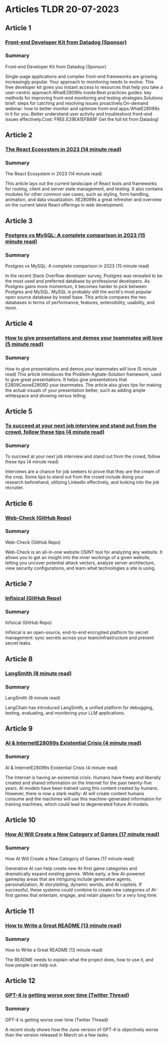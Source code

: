 # Articles TLDR  20-07-2023

## Article 1
### [Front-end Developer Kit from Datadog (Sponsor)](https://tldr.tech)
### Summary 
 Front-end Developer Kit from Datadog (Sponsor)

Single-page applications and complex front-end frameworks are growing increasingly popular. Your approach to monitoring needs to evolve. This free developer kit gives you instant access to resources that help you take a user-centric approach.WhatE28099s inside:Best practices guides: key methods for improving front-end monitoring and testing strategies.Solutions brief: steps for catching and resolving issues proactively.On-demand webinar: how to better monitor and optimize front-end apps.WhatE28099s in it for you: Better understand user activity and troubleshoot front-end issues effectively.Cost: FREE.E29EA1EFB88F Get the full kit from Datadog!

## Article 2
### [The React Ecosystem in 2023 (14 minute read)](https://tldr.tech)
### Summary 
 The React Ecosystem in 2023 (14 minute read)

This article lays out the current landscape of React tools and frameworks for routing, client and server state management, and testing. It also contains modules for other common use cases, such as styling, form handling, animation, and data visualization. ItE28099s a great refresher and overview on the current latest React offerings in web development.

## Article 3
### [Postgres vs MySQL: A complete comparison in 2023 (15 minute read)](https://tldr.tech)
### Summary 
 Postgres vs MySQL: A complete comparison in 2023 (15 minute read)

In the recent Stack Overflow developer survey, Postgres was revealed to be the most used and preferred database by professional developers. As Postgres gains more momentum, it becomes harder to pick between Postgres and MySQL. MySQL is probably still the world's most popular open source database by install base. This article compares the two databases in terms of performance, features, extensibility, usability, and more.</span>

## Article 4
### [How to give presentations and demos your teammates will love (5 minute read)](https://tldr.tech)
### Summary 
 How to give presentations and demos your teammates will love (5 minute read)</a>
This article introduces the Problem-Agitate-Solution framework, used to give great presentations. It helps give presentations that E2809CwowE2809D your teammates. The article also gives tips for making the actual visuals of your presentation better, such as adding ample whitespace and showing versus telling.

## Article 5
### [To succeed at your next job interview and stand out from the crowd, follow these tips (4 minute read)](https://tldr.tech)
### Summary 
 To succeed at your next job interview and stand out from the crowd, follow these tips (4 minute read)

Interviews are a chance for job seekers to prove that they are the cream of the crop. Some tips to stand out from the crowd include doing your research beforehand, utilizing LinkedIn effectively, and looking into the job recruiter.

## Article 6
### [Web-Check (GitHub Repo)](https://tldr.tech)
### Summary 
 Web-Check (GitHub Repo)

Web-Check is an all-in-one website OSINT tool for analyzing any website. It allows you to get an insight into the inner workings of a given website, letting you uncover potential attack vectors, analyze server architecture, view security configurations, and learn what technologies a site is using.

## Article 7
### [Infisical (GitHub Repo)](https://tldr.tech)
### Summary 
 Infisical (GitHub Repo)

Infisical is an open-source, end-to-end encrypted platform for secret management: sync secrets across your team/infrastructure and prevent secret leaks.

## Article 8
### [LangSmith (8 minute read)](https://tldr.tech)
### Summary 
 LangSmith (8 minute read)

LangChain has introduced LangSmith, a unified platform for debugging, testing, evaluating, and monitoring your LLM applications.

## Article 9
### [AI & InternetE28099s Existential Crisis (4 minute read)](https://tldr.tech)
### Summary 
 AI & InternetE28099s Existential Crisis (4 minute read)

The Internet is having an existential crisis. Humans have freely and liberally created and shared information on the Internet for the past twenty-five years. AI models have been trained using this content created by humans. However, there is now a stark reality: AI will create content humans consume and the machines will use this machine-generated information for training machines, which could lead to degenerated future AI models.

## Article 10
### [How AI Will Create a New Category of Games (17 minute read)](https://tldr.tech)
### Summary 
 How AI Will Create a New Category of Games (17 minute read)

Generative AI can help create new AI-first game categories and dramatically expand existing genres. While early, a few AI-powered gameplay areas that are intriguing include generative agents, personalization, AI storytelling, dynamic worlds, and AI copilots. If successful, these systems could combine to create new categories of AI-first games that entertain, engage, and retain players for a very long time.

## Article 11
### [How to Write a Great README (13 minute read)](https://tldr.tech)
### Summary 
 How to Write a Great README (13 minute read)

The README needs to explain what the project does, how to use it, and how people can help out.

## Article 12
### [GPT-4 is getting worse over time (Twitter Thread)](https://tldr.tech)
### Summary 
 GPT-4 is getting worse over time (Twitter Thread)

A recent study shows how the June version of GPT-4 is objectively worse than the version released in March on a few tasks.

